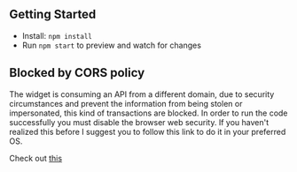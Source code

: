 
## Getting Started

- Install: `npm install`
- Run `npm start` to preview and watch for changes

## Blocked by CORS policy

The widget is consuming an API from a different domain, due to security circumstances and prevent the information from being stolen or 
impersonated, this kind of transactions are blocked. In order to run the code successfully you must disable the browser web security.
If you haven't realized this before I suggest you to follow this link to do it in your preferred OS. 

Check out [this](https://alfilatov.com/posts/run-chrome-without-cors/) 
